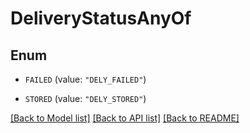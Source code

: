# DeliveryStatusAnyOf

## Enum


* `FAILED` (value: `"DELY_FAILED"`)

* `STORED` (value: `"DELY_STORED"`)


[[Back to Model list]](../README.md#documentation-for-models) [[Back to API list]](../README.md#documentation-for-api-endpoints) [[Back to README]](../README.md)


